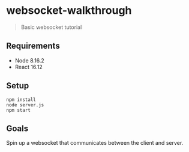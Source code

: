 # websocket-walkthrough
> Basic websocket tutorial

## Requirements

- Node 8.16.2
- React 16.12

## Setup
```
npm install
node server.js
npm start
```

## Goals
Spin up a websocket that communicates between the client and server.
